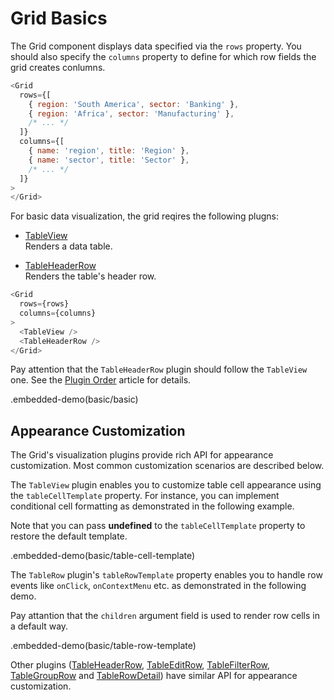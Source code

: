 # Grid Basics

The Grid component displays data specified via the `rows` property. You should also specify the `columns` property to define for which row fields the grid creates conlumns.

```js
<Grid
  rows={[
    { region: 'South America', sector: 'Banking' },
    { region: 'Africa', sector: 'Manufacturing' },
    /* ... */
  ]}
  columns={[
    { name: 'region', title: 'Region' },
    { name: 'sector', title: 'Sector' },
    /* ... */
  ]}
>
</Grid>
```

For basic data visualization, the grid reqires the following plugns:

- [TableView](../reference/table-view.md)  
 Renders a data table.

- [TableHeaderRow](../reference/table-header-row.md)  
 Renders the table's header row.
 
```js
<Grid
  rows={rows}
  columns={columns}
>
  <TableView />
  <TableHeaderRow />
</Grid>
```

Pay attention that the `TableHeaderRow` plugin should follow the `TableView` one. See the [Plugin Order](plugin-overview.md#plugin-order) article for details.

.embedded-demo(basic/basic)

## Appearance Customization

The Grid's visualization plugins provide rich API for appearance customization. Most common customization scenarios are described below.

The `TableView` plugin enables you to customize table cell appearance using the `tableCellTemplate` property. For instance, you can implement conditional cell formatting as demonstrated in the following example.

Note that you can pass **undefined** to the `tableCellTemplate` property to restore the default template.

.embedded-demo(basic/table-cell-template)

The `TableRow` plugin's `tableRowTemplate` property enables you to handle row events like `onClick`, `onContextMenu` etc. as demonstrated in the following demo.

Pay attantion that the `children` argument field is used to render row cells in a default way.

.embedded-demo(basic/table-row-template)

Other plugins ([TableHeaderRow](../reference/table-header-row.md), [TableEditRow](../reference/table-edit-row.md), [TableFilterRow](../reference/table-filter-row.md), [TableGroupRow](../reference/table-group-row.md) and [TableRowDetail](../reference/table-row-detail.md)) have similar API for appearance customization.
